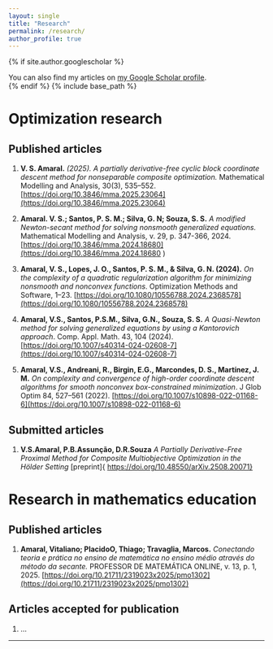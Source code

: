 ```yaml
---
layout: single
title: "Research"
permalink: /research/
author_profile: true
---
```

{% if site.author.googlescholar %}
  <div class="wordwrap">You can also find my articles on <a href="{{site.author.googlescholar}}">my Google Scholar profile</a>.</div>
{% endif %}
{% include base_path %}

# Optimization research
## Published articles

1. **V. S. Amaral.** *(2025). A partially derivative-free cyclic block coordinate descent method for nonseparable composite optimization.* Mathematical Modelling and Analysis, 30(3), 535–552. [https://doi.org/10.3846/mma.2025.23064](https://doi.org/10.3846/mma.2025.23064)

1. **Amaral. V. S.; Santos, P. S. M.; Silva, G. N; Souza, S. S.** *A modified Newton-secant method for solving nonsmooth generalized equations.* Mathematical Modelling and Analysis, v. 29, p. 347-366, 2024. [https://doi.org/10.3846/mma.2024.18680](https://doi.org/10.3846/mma.2024.18680 )

1. **Amaral, V. S., Lopes, J. O., Santos, P. S. M., & Silva, G. N. (2024).** *On the complexity of a quadratic regularization algorithm for minimizing nonsmooth and nonconvex functions*. Optimization Methods and Software, 1–23. [https://doi.org/10.1080/10556788.2024.2368578](https://doi.org/10.1080/10556788.2024.2368578)

1. **Amaral, V.S., Santos, P.S.M., Silva, G.N., Souza, S. S.** *A Quasi-Newton method for solving generalized equations by using a Kantorovich approach*. Comp. Appl. Math. 43, 104 (2024). [https://doi.org/10.1007/s40314-024-02608-7](https://doi.org/10.1007/s40314-024-02608-7) 

1. **Amaral, V.S., Andreani, R., Birgin, E.G., Marcondes, D. S., Martínez, J. M.** *On complexity and convergence of high-order coordinate descent algorithms for smooth nonconvex box-constrained minimization*. J Glob Optim 84, 527–561 (2022). 
 [https://doi.org/10.1007/s10898-022-01168-6](https://doi.org/10.1007/s10898-022-01168-6)

## Submitted articles

1. **V.S.Amaral, P.B.Assunção, D.R.Souza** *A Partially Derivative-Free Proximal Method for Composite Multiobjective Optimization in the Hölder Setting* [preprint]{
https://doi.org/10.48550/arXiv.2508.20071}




# Research in mathematics education
## Published articles

1. **Amaral, Vitaliano; PlacidoO, Thiago; Travaglia, Marcos.** *Conectando teoria e prática no ensino de matemática no ensino médio através do método da secante.* PROFESSOR DE MATEMÁTICA ONLINE, v. 13, p. 1, 2025. [https://doi.org/10.21711/2319023x2025/pmo1302](https://doi.org/10.21711/2319023x2025/pmo1302)
   
## Articles accepted for publication

1. ...
---
